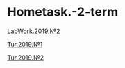 # Hometask.-2-term
[LabWork.2019.№2](https://github.com/PolinaTur/Hometask.-2-term/tree/master/Hometask.13.03.2019/LabWork.2019.%E2%84%962)

[Tur.2019.№1](https://github.com/PolinaTur/Hometask.-2-term/tree/master/Hometask.06.03.2019)

[Tur.2019.№2](https://github.com/PolinaTur/Hometask.-2-term/tree/master/Hometask.13.03.2019/Tur.2019.%E2%84%962)
